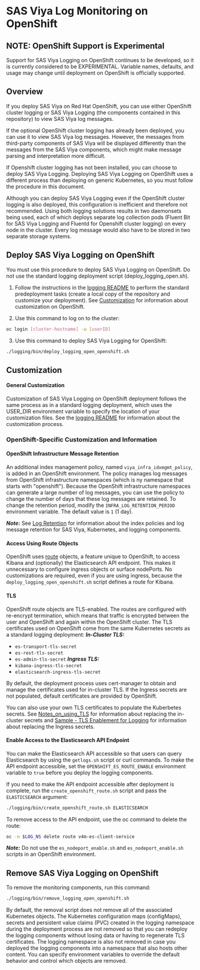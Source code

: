 # SAS Viya Log Monitoring on OpenShift

## NOTE: OpenShift Support is Experimental

Support for SAS Viya Logging on OpenShift continues to be developed, so it is currently considered to be EXPERIMENTAL. Variable names, defaults, and usage may change until 
deployment on OpenShift is officially supported.

## Overview

If you deploy SAS Viya on Red Hat OpenShift, you can use either OpenShift 
cluster logging or SAS Viya Logging (the components contained in this 
repository) to view SAS Viya log messages. 

If the optional OpenShift cluster logging has already been deployed, you can use 
it to view SAS Viya log messages. However, the messages from third-party components 
of SAS Viya will be displayed differently than the messages from the SAS Viya components, 
which might make message parsing and interpretation more difficult.

If Openshift cluster logging has not been installed, you can choose to deploy 
SAS Viya Logging. Deploying SAS Viya Logging on 
OpenShift uses a different process than deploying on generic Kubernetes, so you 
must follow the procedure in this document. 

Although you can deploy SAS Viya Logging even if the OpenShift 
cluster logging is also deployed, this configuration is inefficient and 
therefore not recommended. Using both logging solutions results in two daemonsets   
being used, each of which deploys separate log collection pods (Fluent Bit for 
SAS Viya Logging and Fluentd for Openshift cluster logging) on every node in the cluster. 
Every log message would also have to be stored in two separate storage systems.  

## Deploy SAS Viya Logging on OpenShift

You must use this procedure to deploy SAS Viya Logging on OpenShift. Do not use the standard logging deployment script (deploy_logging_open.sh).

1. Follow the instructions in the [logging README](../README.md#l_pre_dep) to perform the standard predeployment tasks (create a local copy of the repository and customize 
your deployment). See [Customization](#l_os_cust) for information about customization on OpenShift.

2. Use this command to log on to the cluster:
```bash
oc login [cluster-hostname] -u [userID]
```

3. Use this command to deploy SAS Viya Logging for OpenShift:
```bash
./logging/bin/deploy_logging_open_openshift.sh
```

## <a name="l_os_cust"></a>Customization 
#### General Customization

Customization of SAS Viya Logging on OpenShift deployment follows the same process as in a standard logging deployment, which uses the USER_DIR environment variable to specify the location of your customization files. See the [logging README](../logging/README.md#log_custom) for information about the customization process.

### OpenShift-Specific Customization and Information

#### OpenShift Infrastructure Message Retention
An additional index management policy, named `viya_infra_idxmgmt_policy`, is added 
in an OpenShift environment. The policy manages log messages from OpenShift 
infrastructure namespaces (which is ny namespace that starts with "openshift"). 
Because the OpenShift infrastructure namespaces can generate a large number of 
log messages, you can use the policy to change the number of days that these 
log messages are retained. To change the retention period, modify the `INFRA_LOG_RETENTION_PERIOD` environment variable. The default value is `1` (1 day).

***Note:*** See [Log Retention](Log_Retention.md) for information 
about the index policies and log message retention for SAS Viya, Kubernetes, 
and logging components.

#### Access Using Route Objects
OpenShift uses [route](https://docs.openshift.com/enterprise/3.0/architecture/core_concepts/routes.html) objects, a feature unique to OpenShift, to access Kibana and (optionally) the Elasticsearch API endpoint. This makes it unnecessary to configure ingress objects or surface nodePorts.
No customizations are required, even if you are using ingress, because the `deploy_logging_open_openshift.sh` script defines a route for Kibana.

#### TLS
OpenShift route objects are TLS-enabled. The routes are configured 
with re-encrypt termination, which means that traffic is encrypted between the user 
and OpenShift and again within the OpenShift cluster. The TLS certificates used on 
OpenShift come from the same Kubernetes secrets as a standard logging deployment:
***In-Cluster TLS:***
- `es-transport-tls-secret`
- `es-rest-tls-secret`
- `es-admin-tls-secret`
***Ingress TLS:***
- `kibana-ingress-tls-secret`
- `elasticsearch-ingress-tls-secret`

By default, the deployment process uses cert-manager to obtain and manage the 
certificates used for in-cluster TLS. If the Ingress secrets are not populated, default certificates 
are provided by OpenShift.

You can also use your own TLS certificates to populate the Kuberbetes secrets. 
See [Notes_on_using_TLS](Notes_on_using_TLS.md) for information about replacing 
the in-cluster secrets and [Sample - TLS Enablement for Logging](../samples/tls/logging/README.md) for information about replacing the Ingress secrets.

#### Enable Access to the Elasticsearch API Endpoint
You can make the Elasticsearch API accessible so that users can query Elasticsearch 
by using the `getlogs.sh` script or curl commands. To make the API endpoint 
accessible, set the `OPENSHIFT_ES_ROUTE_ENABLE` environment variable to `true` before 
you deploy the logging components. 

If you need to make the API endpoint accessible after deployment is complete, run 
the `create_openshift_route.sh` script and pass the `ELASTICSEARCH` argument:
```bash
./logging/bin/create_openshift_route.sh ELASTICSEARCH
```  

To remove access to the API endpoint, use the oc command to delete the route:
```bash
oc -n $LOG_NS delete route v4m-es-client-service
```  
***Note:*** Do not use the `es_nodeport_enable.sh` and `es_nodeport_enable.sh` scripts 
in an OpenShift environment.  

## Remove SAS Viya Logging on OpenShift

To remove the monitoring components, run this command:
```bash
./logging/bin/remove_logging_open_openshift.sh
```
By default, the removal script does not remove all of the associated Kubernetes objects. The Kubernetes configuration maps (configMaps), secrets and persistent value claims (PVC) 
created in the logging namespace during the deployment process are not removed so that you can 
redeploy the logging components without losing data or having to regenerate TLS 
certificates. The logging namespace is also not removed in case you deployed the logging components into a namespace that also hosts other content. You can specify 
environment variables to override the default behavior and control which objects are removed.
